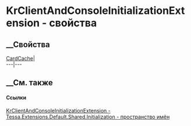 # KrClientAndConsoleInitializationExtension - свойства
##  __Свойства
[CardCache](P_Tessa_Extensions_Default_Shared_Initialization_KrClientAndConsoleInitializationExtension_CardCache.htm)|  
---|---  
## __См. также
#### Ссылки
[KrClientAndConsoleInitializationExtension -
](T_Tessa_Extensions_Default_Shared_Initialization_KrClientAndConsoleInitializationExtension.htm)
[Tessa.Extensions.Default.Shared.Initialization - пространство
имён](N_Tessa_Extensions_Default_Shared_Initialization.htm)
